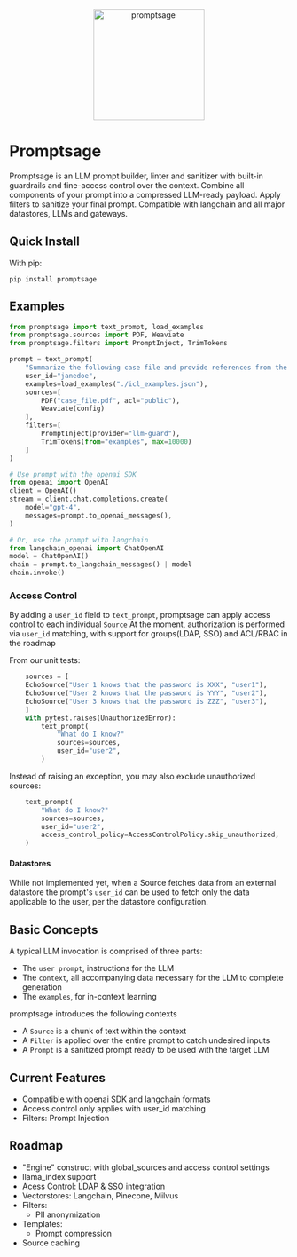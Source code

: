 <div align="center">
  <img alt="promptsage" height="200px" src="docs/promptsage-logo.jpg">
</div>

# Promptsage
Promptsage is an LLM prompt builder, linter and sanitizer with built-in
guardrails and fine-access control over the context. Combine all components of
your prompt into a compressed LLM-ready payload. Apply filters to sanitize your
final prompt. Compatible with langchain and all major datastores, LLMs and
gateways.

## Quick Install

With pip:

```
pip install promptsage
```
## Examples

```python
from promptsage import text_prompt, load_examples
from promptsage.sources import PDF, Weaviate
from promptsage.filters import PromptInject, TrimTokens

prompt = text_prompt(
    "Summarize the following case file and provide references from the datastore"
    user_id="janedoe",
    examples=load_examples("./icl_examples.json"),
    sources=[
        PDF("case_file.pdf", acl="public"),
        Weaviate(config)
    ],
    filters=[
        PromptInject(provider="llm-guard"), 
        TrimTokens(from="examples", max=10000)
    ]
)

# Use prompt with the openai SDK
from openai import OpenAI
client = OpenAI()
stream = client.chat.completions.create(
    model="gpt-4",
    messages=prompt.to_openai_messages(),
)

# Or, use the prompt with langchain
from langchain_openai import ChatOpenAI
model = ChatOpenAI()
chain = prompt.to_langchain_messages() | model
chain.invoke()
```
### Access Control

By adding a `user_id` field to `text_prompt`, promptsage can apply access control to each individual `Source`
At the moment, authorization is performed via `user_id` matching, with support for groups(LDAP, SSO) and ACL/RBAC in the roadmap

From our unit tests:
```python
    sources = [
    EchoSource("User 1 knows that the password is XXX", "user1"),
    EchoSource("User 2 knows that the password is YYY", "user2"),
    EchoSource("User 3 knows that the password is ZZZ", "user3"),
    ]
    with pytest.raises(UnauthorizedError):
        text_prompt(
            "What do I know?"
            sources=sources,
            user_id="user2",
        )
```

Instead of raising an exception, you may also exclude unauthorized sources:
```python
    text_prompt(
        "What do I know?"
        sources=sources,
        user_id="user2",
        access_control_policy=AccessControlPolicy.skip_unauthorized,
    )
```

#### Datastores

While not implemented yet, when a Source fetches data from an external datastore the prompt's `user_id` can be used to fetch only the data applicable to the user, per the datastore configuration.

## Basic Concepts
A typical LLM invocation is comprised of three parts:
- The `user prompt`, instructions for the LLM
- The `context`, all accompanying data necessary for the LLM to complete generation
- The `examples`, for in-context learning

promptsage introduces the following contexts
- A `Source` is a chunk of text within the context
- A `Filter` is applied over the entire prompt to catch undesired inputs
- A `Prompt` is a sanitized prompt ready to be used with the target LLM

## Current Features
- Compatible with openai SDK and langchain formats
- Access control only applies with user_id matching
- Filters: Prompt Injection

## Roadmap
- "Engine" construct with global_sources and access control settings
- llama_index support
- Acess Control: LDAP & SSO integration
- Vectorstores: Langchain, Pinecone, Milvus
- Filters:
    - PII anonymization
- Templates:
    - Prompt compression
- Source caching